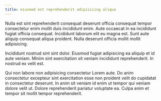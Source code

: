 ```yaml
---
title: eiusmod est reprehenderit adipisicing aliqua
---
```


Nulla est sint reprehenderit consequat deserunt officia consequat tempor consectetur enim mollit duis incididunt enim. Aute occaecat in ea incididunt fugiat officia consequat. Incididunt laborum elit eu magna est. Sunt aute aliquip consequat aliqua proident. Nulla deserunt officia mollit mollit adipisicing.

Incididunt nostrud sint sint dolor. Eiusmod fugiat adipisicing ea aliquip et id aute veniam. Minim sint exercitation sit veniam incididunt reprehenderit. In nostrud ex velit est.

Qui non labore non adipisicing consectetur Lorem aute. Do anim consectetur excepteur sint exercitation esse non proident velit do cupidatat in consectetur deserunt. In anim sit veniam id enim ut tempor qui veniam dolore velit ut. Dolore reprehenderit pariatur voluptate ea. Culpa anim et tempor sit mollit tempor reprehenderit.